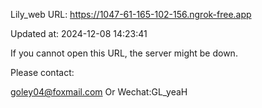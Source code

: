 Lily_web URL: https://1047-61-165-102-156.ngrok-free.app

Updated at: 2024-12-08 14:23:41

If you cannot open this URL, the server might be down.

Please contact: 

goley04@foxmail.com Or Wechat:GL_yeaH